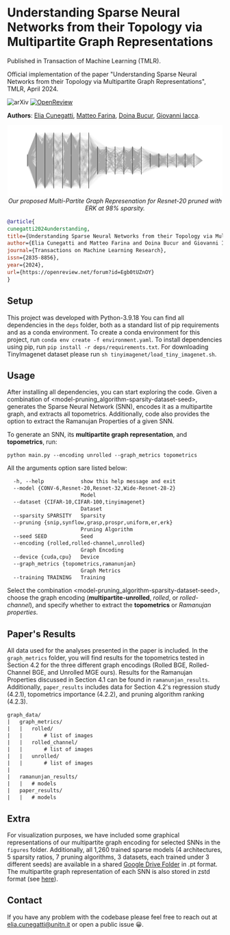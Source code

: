 # Understanding Sparse Neural Networks from their Topology via Multipartite Graph Representations

Published in Transaction of Machine Learning (TMLR).

Official implementation of the paper "Understanding Sparse Neural Networks from their Topology via Multipartite Graph Representations", TMLR, April 2024.  


![arXiv](https://img.shields.io/badge/arXiv-2404.05621-b31b1b.svg) [![OpenReview](https://img.shields.io/badge/OpenReview-paper_ID-blue)](https://openreview.net/forum?id=Egb0tUZnOY&referrer=%5BAuthor%20Console%5D(%2Fgroup%3Fid%3DTMLR%2FAuthors%23your-submissions))



**Authors**: [Elia Cunegatti](https://scholar.google.com/citations?hl=it&user=a2JJRjMAAAAJ),  [Matteo Farina](https://farinamatteo.github.io), [Doina Bucur](https://doina.net), [Giovanni Iacca](https://sites.google.com/site/giovanniiacca/).

<p align="center">
  <img src="figures/Resnet-20-ERK-98.png" alt="Project logo" width="1000"/>
  <br>
  <em>Our proposed Multi-Partite Graph Represenation for Resnet-20 pruned with ERK at 98% sparsity.</em>
</p>

```bibtex
@article{
cunegatti2024understanding,
title={Understanding Sparse Neural Networks from their Topology via Multipartite Graph Representations},
author={Elia Cunegatti and Matteo Farina and Doina Bucur and Giovanni Iacca},
journal={Transactions on Machine Learning Research},
issn={2835-8856},
year={2024},
url={https://openreview.net/forum?id=Egb0tUZnOY}
}
```

## Setup
This project was developed with Python-3.9.18  You can find all dependencies in the `deps` folder, both as a standard list of pip requirements and as a conda environment. To create a conda environment for this project, run `conda env create -f environment.yaml`. To install dependencies using pip, run `pip install -r deps/requirements.txt`.
For downloading TinyImagenet dataset please run `sh tinyimagenet/load_tiny_imagenet.sh`.




## Usage

After installing all dependencies, you can start exploring the code. 
Given a combination of <model-pruning_algorithm-sparsity-dataset-seed>, generates the 
Sparse Neural Network (SNN), encodes it as a multipartite graph, and extracts all topometrics. 
Additionally, code also provides the option to extract the Ramanujan Properties of a given SNN.

To generate an SNN, its **multipartite graph representation**, and **topometrics**, run:
```
python main.py --encoding unrolled --graph_metrics topometrics
```
All the arguments option sare listed below:
```
  -h, --help            show this help message and exit
  --model {CONV-6,Resnet-20,Resnet-32,Wide-Resnet-28-2}
                        Model
  --dataset {CIFAR-10,CIFAR-100,tinyimagenet}
                        Dataset
  --sparsity SPARSITY   Sparsity
  --pruning {snip,synflow,grasp,prospr,uniform,er,erk}
                        Pruning Algorithm
  --seed SEED           Seed
  --encoding {rolled,rolled-channel,unrolled}
                        Graph Encoding
  --device {cuda,cpu}   Device
  --graph_metrics {topometrics,ramanunjan}
                        Graph Metrics
  --training TRAINING   Training
```

Select the combination <model-pruning_algorithm-sparsity-dataset-seed>, choose the graph encoding (**multipartite-unrolled**, *rolled*, or *rolled-channel*), and specify whether to extract the **topometrics** or *Ramanujan properties*.

## Paper's Results
All data used for the analyses presented in the paper is included. 
In the `graph_metrics` folder, you will find results for the topometrics tested in Section 4.2 for the three different graph encodings 
(Rolled BGE, Rolled-Channel BGE, and Unrolled MGE ours). Results for the Ramanujan Properties discussed in Section 4.1 can be found in `ramanunjan_results`. 
Additionally, `paper_results` includes data for Section 4.2's regression study (4.2.1), topometrics importance (4.2.2), and pruning algorithm ranking (4.2.3).

```
graph_data/
|   graph_metrics/
|   |   rolled/
|   |       # list of images
|   |   rolled_channel/
|   |       # list of images
|   |   unrolled/
|   |       # list of images
|
|   ramanunjan_results/
|   |   # models
|   paper_results/
|   |   # models
```

## Extra

For visualization purposes, we have included some graphical 
representations of our multipartite graph encoding for selected SNNs in the `figures` folder. 
Additionally, all 1,260 trained sparse models (4 architectures, 5 sparsity ratios, 7 pruning algorithms, 3 datasets, 
each trained under 3 different seeds) are available in a shared [Google Drive Folder](https://drive.google.com/drive/folders/1eR58v-wd1hK2gWxaGXQDreFHm7EbufdP?usp=share_link) in .pt format. 
The multipartite graph representation of each SNN is also stored in zstd format (see [here](https://github.com/facebook/zstd)).


## Contact
If you have any problem with the codebase please feel free to reach out at [elia.cunegatti@unitn.it](elia.cunegatti@unitn.it) or open a public issue 😀.
